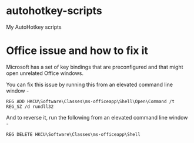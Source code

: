 # autohotkey-scripts
My AutoHotkey scripts

# Office issue and how to fix it
Microsoft has a set of key bindings that are preconfigured and that might open unrelated Office windows.

You can fix this issue by running this from an elevated command line window -

`REG ADD HKCU\Software\Classes\ms-officeapp\Shell\Open\Command /t REG_SZ /d rundll32`

And to reverse it, run the following from an elevated command line window -

`REG DELETE HKCU\Software\Classes\ms-officeapp\Shell`
